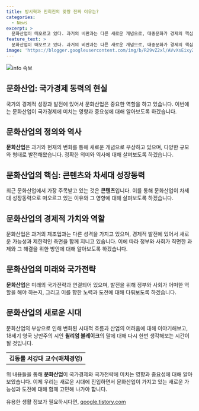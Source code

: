 ```yaml
---
title: 방시혁과 민희진의 맞짱 진짜 이유는?
categories:
  - News
excerpt: >
  문화산업이 떠오르고 있다. 과거의 비판과는 다른 새로운 개념으로, 대중문화가 경제의 핵심 동력이 됐다. 이는 고부가가치 산업으로 인식되며, 차세대 성장동력으로 주목받고 있는 것이다. 문화 콘텐츠는 다양한 장르로 재창조되어 부가가치를 창출하며, 미래에서는 콘텐츠 기반 경제로 발전할 전망이다. 그러나 정부와 사회가 할 수 있는 일은 제한적이며, 창의적인 아이디어를 육성할 수 있는 환경과 제도를 구축해야 한다. 산업의 어려움은 수익만을 좇다 보면 오히려 성공 가능성이 줄어드는 점이 있는데, 문화산업의 역할을 이해하고 적극 육성해야 한다.
feature_text: >
  문화산업이 떠오르고 있다. 과거의 비판과는 다른 새로운 개념으로, 대중문화가 경제의 핵심 동력이 됐다. 이는 고부가가치 산업으로 인식되며, 차세대 성장동력으로 주목받고 있는 것이다. 문화 콘텐츠는 다양한 장르로 재창조되어 부가가치를 창출하며, 미래에서는 콘텐츠 기반 경제로 발전할 전망이다. 그러나 정부와 사회가 할 수 있는 일은 제한적이며, 창의적인 아이디어를 육성할 수 있는 환경과 제도를 구축해야 한다. 산업의 어려움은 수익만을 좇다 보면 오히려 성공 가능성이 줄어드는 점이 있는데, 문화산업의 역할을 이해하고 적극 육성해야 한다.
image: 'https://blogger.googleusercontent.com/img/b/R29vZ2xl/AVvXsEixyZcFfHzMRdzZMjFBmAUKJYCLCGyLL1o632UiGVXcaFdKo_bkvkuCioo0uUKlGfBVcT3P84aROyZIXSBEx3Aw5nCQ3pTgDom1WDC4m8eifvWiAmWEEVb4x6G_l8C0QH225ldMjyaFvpxGEBGNO37VmDTDMHGhJPq73UglMfDca1-0aw/s1600/blogspot.png'
---
```


<p><img src="https://blogger.googleusercontent.com/img/b/R29vZ2xl/AVvXsEixyZcFfHzMRdzZMjFBmAUKJYCLCGyLL1o632UiGVXcaFdKo_bkvkuCioo0uUKlGfBVcT3P84aROyZIXSBEx3Aw5nCQ3pTgDom1WDC4m8eifvWiAmWEEVb4x6G_l8C0QH225ldMjyaFvpxGEBGNO37VmDTDMHGhJPq73UglMfDca1-0aw/s1600/blogspot.png" alt="info 속보" /></p>

<h2 data-ke-size="size26">문화산업: 국가경제 동력의 현실</h2>

<p data-ke-size="size16">국가의 경제적 성장과 발전에 있어서 문화산업은 중요한 역할을 하고 있습니다. 이번에는 문화산업이 국가경제에 미치는 영향과 중요성에 대해 알아보도록 하겠습니다.</p>

<h2 data-ke-size="size24">문화산업의 정의와 역사</h2>

<p data-ke-size="size16"><b>문화산업</b>은 과거와 현재의 변화를 통해 새로운 개념으로 부상하고 있으며, 다양한 규모와 형태로 발전해왔습니다. 정확한 의미와 역사에 대해 살펴보도록 하겠습니다.</p>

<h2 data-ke-size="size24">문화산업의 핵심: 콘텐츠와 차세대 성장동력</h2>

<p data-ke-size="size16">최근 문화산업에서 가장 주목받고 있는 것은 <b>콘텐츠</b>입니다. 이를 통해 문화산업이 차세대 성장동력으로 떠오르고 있는 이유와 그 영향에 대해 살펴보도록 하겠습니다.</p>

<h2 data-ke-size="size24">문화산업의 경제적 가치와 역할</h2>

<p data-ke-size="size16">문화산업은 과거의 제조업과는 다른 성격을 가지고 있으며, 경제적 발전에 있어서 새로운 가능성과 제한적인 측면을 함께 지니고 있습니다. 이에 따라 정부와 사회가 직면한 과제와 그 해결을 위한 방안에 대해 알아보도록 하겠습니다.</p>

<h2 data-ke-size="size24">문화산업의 미래와 국가전략</h2>

<p data-ke-size="size16"><b>문화산업</b>은 미래의 국가전략과 연결되어 있으며, 발전을 위해 정부와 사회가 어떠한 역할을 해야 하는지, 그리고 이를 향한 노력과 도전에 대해 다뤄보도록 하겠습니다.</p>

<h2 data-ke-size="size24">문화산업의 새로운 시대</h2>

<p data-ke-size="size16">문화산업의 부상으로 인해 변화된 시대적 흐름과 산업의 어려움에 대해 이야기해보고, 18세기 영국 낭만주의 시인 <b>윌리엄 블레이크</b>의 말에 대해 다시 한번 생각해보는 시간이 될 것입니다.</p>

<table>
  <tr>
    <td style="text-align: center; height: 17px;"><b>김동률 서강대 교수(매체경영)</b></td>
  </tr>
</table>

<p data-ke-size="size16">위 내용들을 통해 <b>문화산업</b>이 국가경제와 국가전략에 미치는 영향과 중요성에 대해 알아보았습니다. 이제 우리는 새로운 시대에 진입하면서 문화산업이 가지고 있는 새로운 가능성과 도전에 대해 함께 고민해 나가야 합니다.</p>
유용한 생활 정보가 필요하시다면, <a href="https://qoogle.tistory.com" rel="dofollow">qoogle.tistory.com</a>


